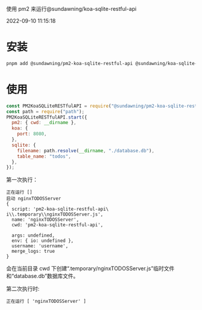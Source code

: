 使用 pm2 来运行@sundawning/koa-sqlite-restful-api

2022-09-10 11:15:18

# 安装

```sh
pnpm add @sundawning/pm2-koa-sqlite-restful-api @sundawning/koa-sqlite-restful-api
```

# 使用

```js
const PM2KoaSQLiteRESTfulAPI = require("@sundawning/pm2-koa-sqlite-restful-api");
const path = require("path");
PM2KoaSQLiteRESTfulAPI.start({
  pm2: { cwd: __dirname },
  koa: {
    port: 8080,
  },
  sqlite: {
    filename: path.resolve(__dirname, "./database.db"),
    table_name: "todos",
  },
});
```

第一次执行：

```
正在运行 []
启动 nginxTODOSServer
{
  script: 'pm2-koa-sqlite-restful-api\
i\\.temporary\\nginxTODOSServer.js',
  name: 'nginxTODOSServer',
  cwd: 'pm2-koa-sqlite-restful-api',

  args: undefined,
  env: { io: undefined },
  username: 'username',
  merge_logs: true
}
```

会在当前目录 cwd 下创建“.temporary/nginxTODOSServer.js”临时文件和“database.db”数据库文件。

第二次执行时:

```
正在运行 [ 'nginxTODOSServer' ]
```
